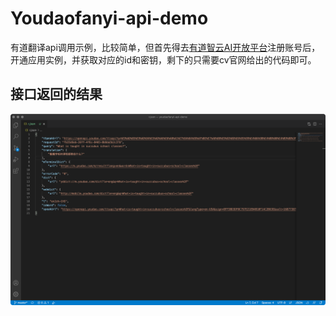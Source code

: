 # Youdaofanyi-api-demo

有道翻译api调用示例，比较简单，但首先得去[有道智云AI开放平台](https://ai.youdao.com/gw.s#/)注册账号后，开通应用实例，并获取对应的id和密钥，剩下的只需要cv官网给出的代码即可。

## 接口返回的结果

![image](./B06338BEBA2E7E371D32D8B2C50E8A41.png)
